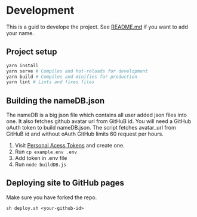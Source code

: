 # Development
This is a guid to develope the project. See [README.md](README.md) if you want to add your name.

## Project setup
```bash
yarn install
yarn serve # Compiles and hot-reloads for development
yarn build # Compiles and minifies for production
yarn lint # Lints and fixes files
```

## Building the nameDB.json

The nameDB is a big json file which contains all user added json files into one. It also fetches github avatar url from GitHuB id. You will need a GitHub oAuth token to build nameDB.json. The script fetches avatar_url from GitHuB id and without oAuth GitHub limits 60 request per hours.

1. Visit [Personal Acess Tokens](https://github.com/settings/tokens) and create one. 
2. Run `cp example.env .env`
3. Add token in .env file
4. Run `node buildDB.js` 

## Deploying site to GitHub pages
Make sure you have forked the repo.
```
sh deploy.sh <your-github-id>
```